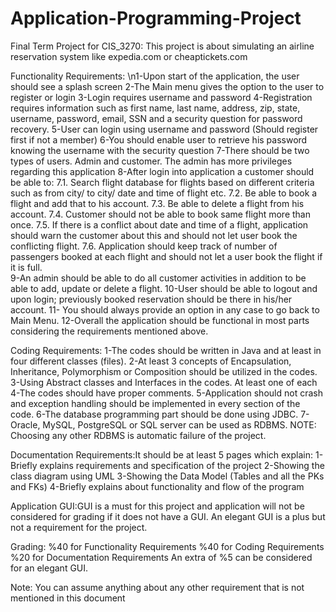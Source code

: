 # Application-Programming-Project
Final Term Project for CIS_3270:  This project is about simulating an airline reservation system like expedia.com or cheaptickets.com

Functionality Requirements:
\n1-Upon start of the application, the user should see a splash screen
2-The Main menu gives the option to the user to register or login
3-Login requires username and password
4-Registration requires information such as first name, last name, address, zip, state, username, password, email, SSN and a security question for password recovery.
5-User can login using username and password (Should register first if not a member)
6-You should enable user to retrieve his password knowing the username with the security question
7-There should be two types of users. Admin and customer. The admin has more privileges regarding this application
8-After login into application a customer should be able to:
    7.1. Search flight database for flights based on different criteria such as from city/ to        city/ date and time of flight etc.
    7.2. Be able to book a flight and add that to his account.
    7.3. Be able to delete a flight from his account.
    7.4. Customer should not be able to book same flight more than once.
    7.5. If there is a conflict about date and time of a flight, application should warn the customer about this and should not let user book the conflicting flight.
    7.6. Application should keep track of number of passengers booked at each flight and should not let a user book the flight if it is full.  
9-An admin should be able to do all customer activities in addition to be able to add, update or delete a flight.
10-User should be able to logout and upon login; previously booked reservation should be there in his/her account. 
11- You should always provide an option in any case to go back to Main Menu.
12-Overall the application should be functional in most parts considering the requirements mentioned above. 

Coding Requirements:
1-The codes should be written in Java and at least in four different classes (files).
2-At least 3 concepts of Encapsulation, Inheritance, Polymorphism or Composition should be utilized in the codes.
3-Using Abstract classes and Interfaces in the codes. At least one of each
4-The codes should have proper comments.
5-Application should not crash and exception handling should be implemented in every section of the code.
6-The database programming part should be done using JDBC.
7-Oracle, MySQL, PostgreSQL or SQL server can be used as RDBMS. NOTE: Choosing any other RDBMS is automatic failure of the project.

Documentation Requirements:It should be at least 5 pages which explain:
1-Briefly explains requirements and specification of the project
2-Showing the class diagram using UML
3-Showing the Data Model (Tables and all the PKs and FKs)
4-Briefly explains about functionality and flow of the program

Application GUI:GUI is a must for this project and application will not be considered for grading if it does not have a GUI. An elegant GUI is a plus but not a requirement for the project. 

Grading:
%40 for Functionality Requirements
%40 for Coding Requirements
%20 for Documentation Requirements
An extra of %5 can be considered for an elegant GUI.

Note: You can assume anything about any other requirement that is not mentioned in this document
